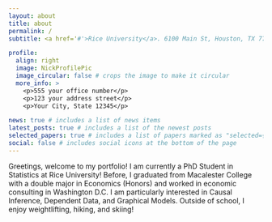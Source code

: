 ```yaml
---
layout: about
title: about
permalink: /
subtitle: <a href='#'>Rice University</a>. 6100 Main St, Houston, TX 77005. nd56@rice.edu

profile:
  align: right
  image: NickProfilePic
  image_circular: false # crops the image to make it circular
  more_info: >
    <p>555 your office number</p>
    <p>123 your address street</p>
    <p>Your City, State 12345</p>

news: true # includes a list of news items
latest_posts: true # includes a list of the newest posts
selected_papers: true # includes a list of papers marked as "selected={true}"
social: false # includes social icons at the bottom of the page
---
```


Greetings, welcome to my portfolio! I am currently a PhD Student in Statistics at Rice University! Before, I graduated from Macalester College with a double major in Economics (Honors) and worked in economic consulting in Washington D.C. I am particularly interested in Causal Inference, Dependent Data, and Graphical Models. Outside of school, I enjoy weightlifting, hiking, and skiing!

